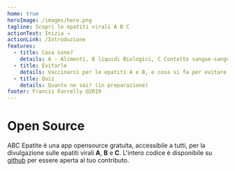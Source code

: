 ```yaml
---
home: true
heroImage: /images/hero.png
tagline: Scopri le epatiti virali A B C
actionText: Inizia →
actionLink: /Introduzione
features:
  - title: Cosa sono?
    details: A - Alimenti, B liquidi Biologici, C Contatto sangue-sangue. Scopri come si contraggono, e molto di più.
  - title: Evitarle
    details: Vaccinarsi per le epatiti A e B, e cosa si fa per evitare la C. Scopri perchè questo è importante.
  - title: Quiz
    details: Quanto ne sai? (in preparazione)
footer: Francis Farrelly @2019
---
```


# Open Source

ABC Epatite è una app opensource gratuita, accessibile a tutti, per la divulgazione sulle epatiti virali **A**, **B** e **C**.
L'intero codice è disponibile su [github](https://github.com/cnr-isc-ttt/abc-epatite) per essere aperta al tuo contributo.
<ShareMe/>
